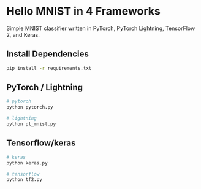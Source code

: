 # Hello MNIST in 4 Frameworks

Simple MNIST classifier written in PyTorch, PyTorch Lightning, TensorFlow 2,
and Keras.

## Install Dependencies

```bash
pip install -r requirements.txt
```

## PyTorch / Lightning

```bash
# pytorch
python pytorch.py

# lightning
python pl_mnist.py
```

## Tensorflow/keras

```bash
# keras
python keras.py

# tensorflow
python tf2.py
```
